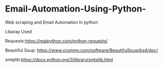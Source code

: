 # Email-Automation-Using-Python-
Web scraping and Email Automation In python 


Libaray Used 


Requests:https://realpython.com/python-requests/

Beautiful Soup: https://www.crummy.com/software/BeautifulSoup/bs4/doc/

smtplib:https://docs.python.org/3/library/smtplib.html


